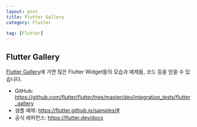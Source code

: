 ```yaml
---
layout: post
title: Flutter Gallery
category: Flutter

tag: [Flutter]
---
```


## Flutter Gallery

[Flutter Gallery](https://gallery.flutter.dev/#/)에 가면 많은 Flutter Widget들의 모습과 예제들, 
코드 등을 얻을 수 있습니다.

* GitHub: https://github.com/flutter/flutter/tree/master/dev/integration_tests/flutter_gallery
* 샘플 예제: https://flutter.github.io/samples/#
* 공식 레퍼런스: https://flutter.dev/docs